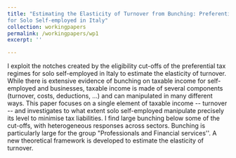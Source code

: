 ```yaml
---
title: "Estimating the Elasticity of Turnover from Bunching: Preferential Tax Regimes
for Solo Self-employed in Italy"
collection: workingpapers
permalink: /workingpapers/wp1
excerpt: ''

---
```


I exploit the notches created by the eligibility cut-offs of the preferential tax regimes for solo self-employed in Italy to estimate the elasticity of turnover. While there is extensive evidence of bunching on taxable income for self-employed and businesses, taxable income is made of several components (turnover, costs, deductions, ...) and can manipulated in many different ways. This paper focuses on a single element of taxable income -- turnover -- and investigates to what extent solo self-employed manipulate precisely its level to minimise tax liabilities. I find large bunching below some of the cut-offs, with heterogeneous responses across sectors. Bunching is particularly large for the group "Professionals and Financial services''. A new theoretical framework is developed to estimate the elasticity of turnover.

